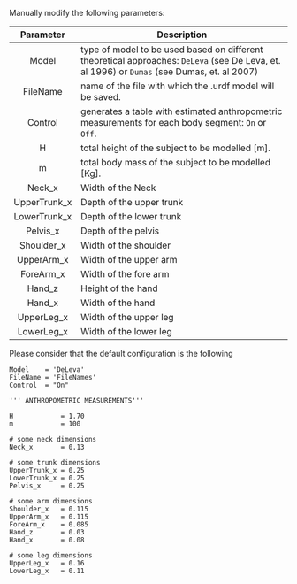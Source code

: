    
Manually modify the following parameters:

| Parameter    | Description                                                                                                                                 |  
|:------------:|---------------------------------------------------------------------------------------------------------------------------------------------|
| Model        | type of model to be used based on different theoretical approaches: `DeLeva` (see De Leva, et. al 1996) or `Dumas` (see Dumas, et. al 2007) |
| FileName     | name of the file with which the .urdf model will be saved.                                                                                  |
| Control      | generates a table with estimated anthropometric measurements for each body segment: `On` or `Off`.                                          |
| H            | total height of the subject to be modelled [m].                                                                                             |
| m            | total body mass of the subject to be modelled [Kg].                                                                                         |
| Neck_x       | Width of the Neck                                                                                                                           |
| UpperTrunk_x | Depth of the upper trunk                                                                                                                    |
| LowerTrunk_x | Depth of the lower trunk                                                                                                                    |
| Pelvis_x     | Depth of the pelvis                                                                                                                         |
| Shoulder_x   | Width of the shoulder                                                                                                                       |
| UpperArm_x   | Width of the upper arm                                                                                                                      |
| ForeArm_x    | Width of the fore arm                                                                                                                       |
| Hand_z       | Height of the hand                                                                                                                          |
| Hand_x       | Width of the hand                                                                                                                           |
| UpperLeg_x   | Width of the upper leg                                                                                                                      |
| LowerLeg_x   | Width of the lower leg                                                                                                                      |



   Please consider that the default configuration is the following

   ```
  Model    = 'DeLeva'
  FileName = 'FileNames'
  Control  = "On"

  ''' ANTHROPOMETRIC MEASUREMENTS''' 

  H            = 1.70
  m            = 100

  # some neck dimensions
  Neck_x       = 0.13

  # some trunk dimensions
  UpperTrunk_x = 0.25
  LowerTrunk_x = 0.25
  Pelvis_x     = 0.25

  # some arm dimensions
  Shoulder_x   = 0.115
  UpperArm_x   = 0.115
  ForeArm_x    = 0.085
  Hand_z       = 0.03
  Hand_x       = 0.08

  # some leg dimensions
  UpperLeg_x   = 0.16
  LowerLeg_x   = 0.11

   ```